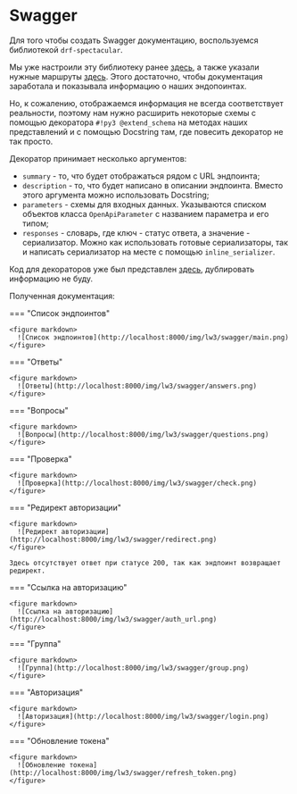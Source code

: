 # Swagger

Для того чтобы создать Swagger документацию, воспользуемся библиотекой `drf-spectacular`.

Мы уже настроили эту библиотеку ранее [здесь](settings.md), а также указали нужные маршруты [здесь](router.md).
Этого достаточно, чтобы документация заработала и показывала информацию о наших эндопоинтах.

Но, к сожалению, отображаемся информация не всегда соответствует реальности, поэтому нам нужно расширить некоторые схемы 
с помощью декоратора `#!py3 @extend_schema` на методах наших представлений и с помощью Docstring там, где повесить декоратор 
не так просто.

Декоратор принимает несколько аргументов:

* `summary` - то, что будет отображаться рядом с URL эндпоинта;
* `description` - то, что будет написано в описании эндпоинта. Вместо этого аргумента можно использовать Docstring;
* `parameters` - схемы для входных данных. Указываются списком объектов класса `OpenApiParameter` с названием параметра и 
его типом;
* `responses` - словарь, где ключ - статус ответа, а значение - сериализатор. Можно как использовать готовые сериализаторы, 
так и написать сериализатор на месте с помощью `inline_serializer`.

Код для декораторов уже был представлен [здесь](views.md), дублировать информацию не буду.

Полученная документация:

=== "Список эндпоинтов"

    <figure markdown>
      ![Список эндпоинтов](http://localhost:8000/img/lw3/swagger/main.png)
    </figure>   

=== "Ответы"

    <figure markdown>
      ![Ответы](http://localhost:8000/img/lw3/swagger/answers.png)
    </figure>   

=== "Вопросы"

    <figure markdown>
      ![Вопросы](http://localhost:8000/img/lw3/swagger/questions.png)
    </figure>   

=== "Проверка"

    <figure markdown>
      ![Проверка](http://localhost:8000/img/lw3/swagger/check.png)
    </figure>   

=== "Редирект авторизации"

    <figure markdown>
      ![Редирект авторизации](http://localhost:8000/img/lw3/swagger/redirect.png)
    </figure>   

    Здесь отсутствует ответ при статусе 200, так как эндпоинт возвращает редирект.

=== "Ссылка на авторизацию"

    <figure markdown>
      ![Ссылка на авторизацию](http://localhost:8000/img/lw3/swagger/auth_url.png)
    </figure>   

=== "Группа"

    <figure markdown>
      ![Группа](http://localhost:8000/img/lw3/swagger/group.png)
    </figure>   

=== "Авторизация"

    <figure markdown>
      ![Авторизация](http://localhost:8000/img/lw3/swagger/login.png)
    </figure>   

=== "Обновление токена"

    <figure markdown>
      ![Обновление токена](http://localhost:8000/img/lw3/swagger/refresh_token.png)
    </figure>   